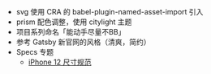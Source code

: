 - svg 使用 CRA 的 babel-plugin-named-asset-import 引入
- prism 配色调整，使用 citylight 主题
- 项目系列命名「能动手尽量不BB」
- 参考 Gatsby 新官网的风格（清爽，简约）
- Specs 专题
  - [iPhone 12 尺寸规范](https://mp.weixin.qq.com/s?__biz=MzI3NTE3ODIwNw==&mid=2649697236&idx=1&sn=d261d1632cbeabcd635898d1b91e915f&chksm=f3133c64c464b5726dee803a54f13352534b510c145d17af5543749880cb3dbf336505039b82&mpshare=1&scene=23&srcid=12046YG57copUQNCfKcPSDGK&sharer_sharetime=1607048221528&sharer_shareid=50faa6f39b5c2a5570136b3643728a35%23rd)
